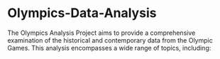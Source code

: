 # Olympics-Data-Analysis
The Olympics Analysis Project aims to provide a comprehensive examination of the historical and contemporary data from the Olympic Games. This analysis encompasses a wide range of topics, including:
